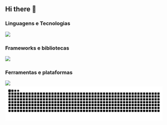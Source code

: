 ## Hi there 👋

### Linguagens e Tecnologias

<a href="https://skillicons.dev">
  <img src="https://skillicons.dev/icons?i=js,ts,html,css,py" />
</a>

### Frameworks e bibliotecas
<a href="https://skillicons.dev">
  <img src="https://skillicons.dev/icons?i=react,nodejs,flask,fastapi,postgres,spring" />
</a>

### Ferramentas e plataformas
<a href="https://skillicons.dev">
  <img src="https://skillicons.dev/icons?i=git,github,docker,figma,linux,npm,yarn,insomnia" />
</a>


<picture>
  <source media="(prefers-color-scheme: dark)" srcset="https://raw.githubusercontent.com/Gelzieny/Gelzieny/output/github-contribution-grid-snake-dark.svg">
  <source media="(prefers-color-scheme: light)" srcset="https://raw.githubusercontent.com/Gelzieny/Gelzieny/output/github-contribution-grid-snake.svg">
  <img alt="github contribution grid snake animation" src="https://raw.githubusercontent.com/Gelzieny/Gelzieny/output/github-contribution-grid-snake.svg">
</picture>
<br><br>
